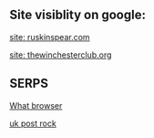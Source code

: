 ## Site visiblity on google:

[site: ruskinspear.com](https://www.google.co.uk/search?q=site%3Aruskinspear.com)

[site: thewinchesterclub.org](https://www.google.co.uk/search?q=site%3Athewinchesterclub.org)

## SERPS
[What browser](https://www.google.co.uk/search?q=what+broswer+am+i+using)

[uk post rock](https://www.google.co.uk/search?q=uk+post+rock)
